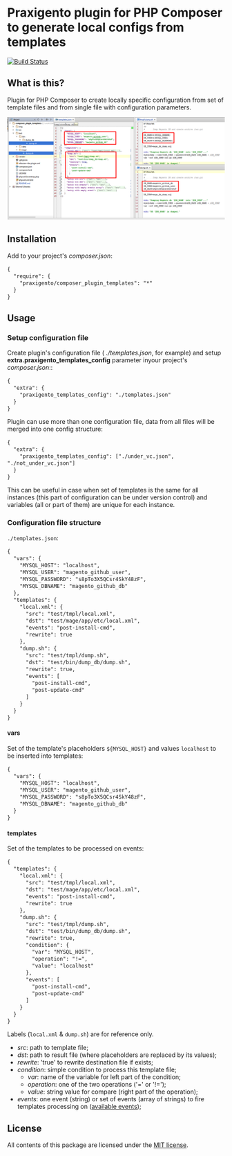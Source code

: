 # Praxigento plugin for PHP Composer to generate local configs from templates

[![Build Status](https://travis-ci.org/praxigento/composer_plugin_templates.svg)](https://travis-ci.org/praxigento/composer_plugin_templates/)

## What is this?

Plugin for PHP Composer to create locally specific configuration from set of template files and from 
single file with configuration parameters.

![screenshot]

## Installation

Add to your project's *composer.json*:

    {
      "require": {
        "praxigento/composer_plugin_templates": "*"
      }
    }


## Usage

### Setup configuration file

Create plugin's configuration file ( _./templates.json_, for example) and setup **extra.praxigento_templates_config** 
parameter inyour project's *composer.json*::

    {
      "extra": {
        "praxigento_templates_config": "./templates.json"
      }
    }

Plugin can use more than one configuration file, data from all files will be merged into one config structure:

    {
      "extra": {
        "praxigento_templates_config": ["./under_vc.json", "./not_under_vc.json"]
      }
    }

This can be useful in case when set of templates is the same for all instances (this part of configuration 
can be under version control) and variables (all or part of them) are unique for each instance. 


### Configuration file structure

`./templates.json`:

    {
      "vars": {
        "MYSQL_HOST": "localhost",
        "MYSQL_USER": "magento_github_user",
        "MYSQL_PASSWORD": "s8pTo3X5QCsr4SkY48zF",
        "MYSQL_DBNAME": "magento_github_db"
      },
      "templates": {
        "local.xml": {
          "src": "test/tmpl/local.xml",
          "dst": "test/mage/app/etc/local.xml",
          "events": "post-install-cmd",
          "rewrite": true
        },
        "dump.sh": {
          "src": "test/tmpl/dump.sh",
          "dst": "test/bin/dump_db/dump.sh",
          "rewrite": true,
          "events": [
            "post-install-cmd",
            "post-update-cmd"
          ]
        }
      }
    }

#### vars
Set of the template's placeholders `${MYSQL_HOST}` and values `localhost` to be inserted into templates:

    {
      "vars": {
        "MYSQL_HOST": "localhost",
        "MYSQL_USER": "magento_github_user",
        "MYSQL_PASSWORD": "s8pTo3X5QCsr4SkY48zF",
        "MYSQL_DBNAME": "magento_github_db"
      }
    }
    
#### templates
Set of the templates to be processed on events:

    {
      "templates": {
        "local.xml": {
          "src": "test/tmpl/local.xml",
          "dst": "test/mage/app/etc/local.xml",
          "events": "post-install-cmd",
          "rewrite": true
        },
        "dump.sh": {
          "src": "test/tmpl/dump.sh",
          "dst": "test/bin/dump_db/dump.sh",
          "rewrite": true,
          "condition": {
            "var": "MYSQL_HOST",
            "operation": "!=",
            "value": "localhost"
          },
          "events": [
            "post-install-cmd",
            "post-update-cmd"
          ]
        }
      }
    }

Labels (`local.xml` & `dump.sh`) are for reference only.

* *src*: path to template file;
* *dst*: path to result file (where placeholders are replaced by its values);
* *rewrite*: 'true' to rewrite destination file if exists;
* *condition*: simple condition to process this template file;
    * *var*: name of the variable for left part of the condition;
    * *operation*: one of the two operations ('=' or '!=');
    * *value*: string value for compare (right part of the operation);
* *events*: one event (string) or set of events (array of strings) to fire templates processing on ([available events]);


## License

All contents of this package are licensed under the [MIT license].

[screenshot]: img/screenshot.png
[available events]: https://getcomposer.org/doc/articles/scripts.md#event-names
[MIT license]: LICENSE